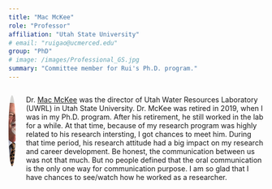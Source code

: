 ```yaml
---
title: "Mac McKee"
role: "Professor"
affiliation: "Utah State University"
# email: "ruigao@ucmerced.edu"
group: "PhD"
# image: /images/Professional_GS.jpg
summary: "Committee member for Rui's Ph.D. program."
---
```


<div style="display: flex; align-items: flex-start; gap: 20px; margin-bottom: 20px;">

  <img src="/images/mac-mckee.jpg" alt="Alfonso Torres"
       style="width: 140px; height: 140px; object-fit: cover; border-radius: 50%; flex-shrink: 0;">

  <div>
    <p>Dr. <a href="https://uwrl.usu.edu/news/main-feed/2019/mac-retires" target="_blank">Mac McKee</a> was the director of Utah Water Resources Laboratory (UWRL) in Utah State University. Dr. McKee was retired in 2019, when I was in my Ph.D. program. After his retirement, he still worked in the lab for a while. At that time, because of my research program was highly related to his research intersting, I got chances to meet him. During that time period, his research attitude had a big impact on my research and career development. Be honest, the communication between us was not that much. But no people defined that the oral communication is the only one way for communication purpose. I am so glad that I have chances to see/watch how he worked as a researcher.</p>
  </div>

</div>